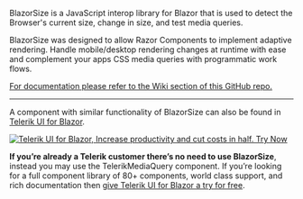 BlazorSize is a JavaScript interop library for Blazor that is used to detect the Browser's current size, change in size, and test media queries.

BlazorSize was designed to allow Razor Components to implement adaptive rendering. Handle mobile/desktop rendering changes at runtime with ease and complement your apps CSS media queries with programmatic work flows.

[For documentation please refer to the Wiki section of this GitHub repo.](https://github.com/EdCharbeneau/BlazorSize/wiki)

<hr>

A component with similar functionality of BlazorSize can also be found in [Telerik UI for Blazor](https://demos.telerik.com/blazor-ui/mediaquery/overview?utm_source=EdCharbeneau&utm_medium=cpm&utm_campaign=blazor-github-sponsored-message). 

[![Telerik UI for Blazor, Increase productivity and cut costs in half. Try Now](https://github.com/EdCharbeneau/BlazorSize/blob/master/_sponsors/Telerik/Blazor-300x250.png?raw=true)]((https://www.telerik.com/campaigns/blazor/free-trial-1?utm_source=EdCharbeneau&utm_medium=cpm&utm_campaign=blazor-github-sponsored-message))

**If you’re already a Telerik customer there’s no need to use BlazorSize**, instead you may use the TelerikMediaQuery component. If you’re looking for a full component library of 80+ components, world class support, and rich documentation then [give Telerik UI for Blazor a try for free](https://www.telerik.com/campaigns/blazor/free-trial-1?utm_source=EdCharbeneau&utm_medium=cpm&utm_campaign=blazor-github-sponsored-message).
